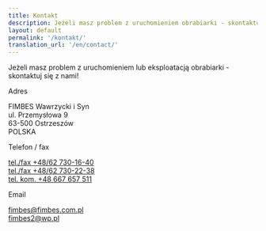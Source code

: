 ```yaml
---
title: Kontakt
description: Jeżeli masz problem z uruchomieniem obrabiarki - skontaktuj się z nami.
layout: default
permalink: '/kontakt/'
translation_url: '/en/contact/'
---
```

<div class="container">
    <p class="lead text-center">Jeżeli masz problem z uruchomieniem lub eksploatacją obrabiarki - skontaktuj się z nami!</p>
    <div class="row justify-content-around mt-2">
        <div class="col-md-3">    
            <p>Adres</p>
            <p>
                FIMBES Wawrzycki i Syn
                <br>
                ul. Przemysłowa 9
                <br>
                63-500 Ostrzeszów
                <br>
                POLSKA
            </p>
        </div>
        <div class="col-md-3 my-2">
            <p>Telefon / fax</p>
            <a href="tel:+48627301640">tel./fax +48/62 730-16-40</a>
            <br>
            <a href="tel:+48627302238">tel./fax +48/62 730-22-38</a>
            <br>
            <a href="tel:+48667657511 ">tel. kom.  +48 667 657 511</a>
        </div>
        <div class="col-md-3">
            <p>Email</p>
            <a href="mailto:fimbes@fimbes.com.pl">fimbes@fimbes.com.pl</a>
            <br>
            <a href="mailto:fimbes2@wp.pl">fimbes2@wp.pl</a>
        </div>
    </div>
</div>
